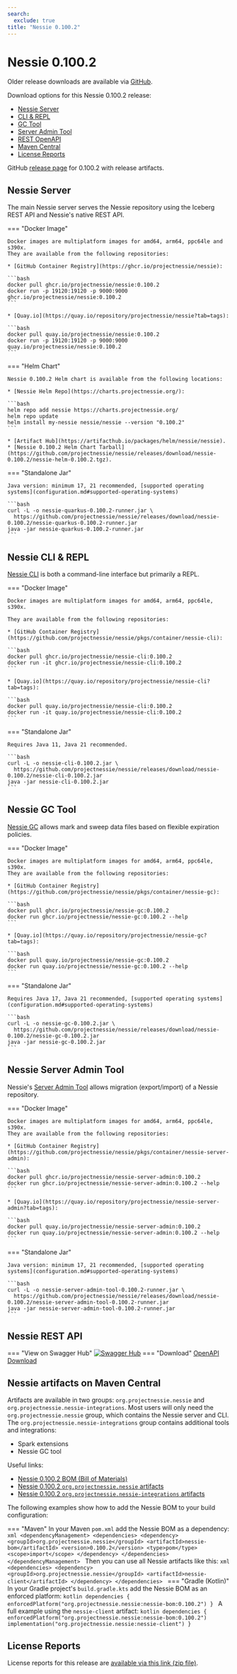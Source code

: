 ```yaml
---
search:
  exclude: true
title: "Nessie 0.100.2"
---
```


# Nessie 0.100.2

Older release downloads are available via [GitHub](https://github.com/projectnessie/nessie/releases).

Download options for this Nessie 0.100.2 release:

* [Nessie Server](#nessie-server)
* [CLI & REPL](#nessie-cli--repl)
* [GC Tool](#nessie-gc-tool)
* [Server Admin Tool](#nessie-server-admin-tool)
* [REST OpenAPI](#nessie-rest-api)
* [Maven Central](#nessie-artifacts-on-maven-central)
* [License Reports](#license-reports)

GitHub [release page](https://github.com/projectnessie/nessie/releases/tag/nessie-0.100.2) for 0.100.2 with release artifacts.

## Nessie Server

The main Nessie server serves the Nessie repository using the Iceberg REST API and Nessie's native REST API.

=== "Docker Image"

    Docker images are multiplatform images for amd64, arm64, ppc64le and s390x.
    They are available from the following repositories:

    * [GitHub Container Registry](https://ghcr.io/projectnessie/nessie):

    ```bash
    docker pull ghcr.io/projectnessie/nessie:0.100.2
    docker run -p 19120:19120 -p 9000:9000 ghcr.io/projectnessie/nessie:0.100.2
    ```

    * [Quay.io](https://quay.io/repository/projectnessie/nessie?tab=tags):

    ```bash
    docker pull quay.io/projectnessie/nessie:0.100.2
    docker run -p 19120:19120 -p 9000:9000 quay.io/projectnessie/nessie:0.100.2
    ```

=== "Helm Chart"

    Nessie 0.100.2 Helm chart is available from the following locations:

    * [Nessie Helm Repo](https://charts.projectnessie.org/):

    ```bash
    helm repo add nessie https://charts.projectnessie.org/
    helm repo update
    helm install my-nessie nessie/nessie --version "0.100.2"
    ```

    * [Artifact Hub](https://artifacthub.io/packages/helm/nessie/nessie).
    * [Nessie 0.100.2 Helm Chart Tarball](https://github.com/projectnessie/nessie/releases/download/nessie-0.100.2/nessie-helm-0.100.2.tgz).

=== "Standalone Jar"

    Java version: minimum 17, 21 recommended, [supported operating systems](configuration.md#supported-operating-systems)

    ```bash
    curl -L -o nessie-quarkus-0.100.2-runner.jar \
      https://github.com/projectnessie/nessie/releases/download/nessie-0.100.2/nessie-quarkus-0.100.2-runner.jar
    java -jar nessie-quarkus-0.100.2-runner.jar
    ```

## Nessie CLI & REPL

[Nessie CLI](cli.md) is both a command-line interface but primarily a REPL.

=== "Docker Image"

    Docker images are multiplatform images for amd64, arm64, ppc64le, s390x.

    They are available from the following repositories:

    * [GitHub Container Registry](https://github.com/projectnessie/nessie/pkgs/container/nessie-cli):

    ```bash
    docker pull ghcr.io/projectnessie/nessie-cli:0.100.2
    docker run -it ghcr.io/projectnessie/nessie-cli:0.100.2 
    ```

    * [Quay.io](https://quay.io/repository/projectnessie/nessie-cli?tab=tags):

    ```bash
    docker pull quay.io/projectnessie/nessie-cli:0.100.2
    docker run -it quay.io/projectnessie/nessie-cli:0.100.2
    ```

=== "Standalone Jar"

    Requires Java 11, Java 21 recommended.

    ```bash
    curl -L -o nessie-cli-0.100.2.jar \
      https://github.com/projectnessie/nessie/releases/download/nessie-0.100.2/nessie-cli-0.100.2.jar
    java -jar nessie-cli-0.100.2.jar
    ```

## Nessie GC Tool

[Nessie GC](gc.md) allows mark and sweep data files based on flexible expiration policies.

=== "Docker Image"

    Docker images are multiplatform images for amd64, arm64, ppc64le, s390x.
    They are available from the following repositories:

    * [GitHub Container Registry](https://github.com/projectnessie/nessie/pkgs/container/nessie-gc):

    ```bash
    docker pull ghcr.io/projectnessie/nessie-gc:0.100.2
    docker run ghcr.io/projectnessie/nessie-gc:0.100.2 --help
    ```

    * [Quay.io](https://quay.io/repository/projectnessie/nessie-gc?tab=tags):

    ```bash
    docker pull quay.io/projectnessie/nessie-gc:0.100.2
    docker run quay.io/projectnessie/nessie-gc:0.100.2 --help
    ```

=== "Standalone Jar"

    Requires Java 17, Java 21 recommended, [supported operating systems](configuration.md#supported-operating-systems)

    ```bash
    curl -L -o nessie-gc-0.100.2.jar \
      https://github.com/projectnessie/nessie/releases/download/nessie-0.100.2/nessie-gc-0.100.2.jar
    java -jar nessie-gc-0.100.2.jar
    ```

## Nessie Server Admin Tool

Nessie's [Server Admin Tool](export_import.md) allows migration (export/import) of a
Nessie repository.

=== "Docker Image"

    Docker images are multiplatform images for amd64, arm64, ppc64le, s390x.
    They are available from the following repositories:

    * [GitHub Container Registry](https://github.com/projectnessie/nessie/pkgs/container/nessie-server-admin):

    ```bash
    docker pull ghcr.io/projectnessie/nessie-server-admin:0.100.2
    docker run ghcr.io/projectnessie/nessie-server-admin:0.100.2 --help
    ```

    * [Quay.io](https://quay.io/repository/projectnessie/nessie-server-admin?tab=tags):

    ```bash
    docker pull quay.io/projectnessie/nessie-server-admin:0.100.2
    docker run quay.io/projectnessie/nessie-server-admin:0.100.2 --help
    ```

=== "Standalone Jar"

    Java version: minimum 17, 21 recommended, [supported operating systems](configuration.md#supported-operating-systems)

    ```bash
    curl -L -o nessie-server-admin-tool-0.100.2-runner.jar \
      https://github.com/projectnessie/nessie/releases/download/nessie-0.100.2/nessie-server-admin-tool-0.100.2-runner.jar
    java -jar nessie-server-admin-tool-0.100.2-runner.jar
    ```

## Nessie REST API

=== "View on Swagger Hub"
    [![Swagger Hub](https://img.shields.io/badge/swagger%20hub-nessie-3f6ec6?style=for-the-badge&logo=swagger&link=https%3A%2F%2Fapp.swaggerhub.com%2Fapis%2Fprojectnessie%2Fnessie)](https://app.swaggerhub.com/apis/projectnessie/nessie/0.100.2)
=== "Download"
    [OpenAPI Download](https://github.com/projectnessie/nessie/releases/download/nessie-0.100.2/nessie-openapi-0.100.2.yaml)

## Nessie artifacts on Maven Central

Artifacts are available in two groups: `org.projectnessie.nessie` and
`org.projectnessie.nessie-integrations`. Most users will only need the `org.projectnessie.nessie`
group, which contains the Nessie server and CLI. The `org.projectnessie.nessie-integrations` group
contains additional tools and integrations:

* Spark extensions
* Nessie GC tool

Useful links:

* [Nessie 0.100.2 BOM (Bill of Materials)](https://search.maven.org/artifact/org.projectnessie.nessie/nessie-bom/0.100.2/pom)
* [Nessie 0.100.2 `org.projectnessie.nessie` artifacts](https://search.maven.org/search?q=g:org.projectnessie.nessie%20v:0.100.2)
* [Nessie 0.100.2 `org.projectnessie.nessie-integrations` artifacts](https://search.maven.org/search?q=g:org.projectnessie.nessie-integrations%20v:0.100.2)

The following examples show how to add the Nessie BOM to your build configuration:

=== "Maven"
    In your Maven `pom.xml` add the Nessie BOM as a dependency:
    ```xml
    <dependencyManagement>
      <dependencies>
        <dependency>
          <groupId>org.projectnessie.nessie</groupId>
          <artifactId>nessie-bom</artifactId>
          <version>0.100.2</version>
          <type>pom</type>
          <scope>import</scope>
        </dependency>
      </dependencies>
    </dependencyManagement>
    ```
    Then you can use all Nessie artifacts like this:
    ```xml
    <dependencies>
      <dependency>
        <groupId>org.projectnessie.nessie</groupId>
        <artifactId>nessie-client</artifactId>
      </dependency>
    </dependencies>
    ```
=== "Gradle (Kotlin)"
    In your Gradle project's `build.gradle.kts` add the Nessie BOM as an enforced platform:
    ```kotlin
    dependencies {
      enforcedPlatform("org.projectnessie.nessie:nessie-bom:0.100.2")
    }
    ```
    A full example using the `nessie-client` artifact:
    ```kotlin
    dependencies {
      enforcedPlatform("org.projectnessie.nessie:nessie-bom:0.100.2")
      implementation("org.projectnessie.nessie:nessie-client")
    }
    ```

## License Reports

License reports for this release are [available via this link (zip file)](https://github.com/projectnessie/nessie/releases/download/nessie-0.100.2/nessie-aggregated-license-report-0.100.2.zip).
